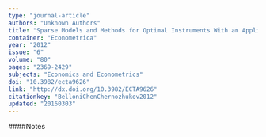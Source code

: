 ```yaml
---
type: "journal-article"
authors: "Unknown Authors"
title: "Sparse Models and Methods for Optimal Instruments With an Application to Eminent Domain"
container: "Econometrica"
year: "2012"
issue: "6"
volume: "80"
pages: "2369-2429"
subjects: "Economics and Econometrics"
doi: "10.3982/ecta9626"
link: "http://dx.doi.org/10.3982/ECTA9626"
citationkey: "BelloniChenChernozhukov2012"
updated: "20160303"
---
```


####Notes
